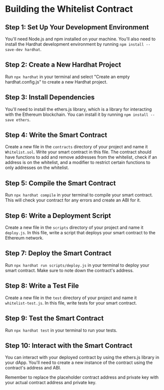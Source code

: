 # Building the Whitelist Contract

## Step 1: Set Up Your Development Environment

You'll need Node.js and npm installed on your machine. You'll also need to install the Hardhat development environment by running `npm install --save-dev hardhat`.

## Step 2: Create a New Hardhat Project

Run `npx hardhat` in your terminal and select "Create an empty hardhat.config.js" to create a new Hardhat project.

## Step 3: Install Dependencies

You'll need to install the ethers.js library, which is a library for interacting with the Ethereum blockchain. You can install it by running `npm install --save ethers`.

## Step 4: Write the Smart Contract

Create a new file in the `contracts` directory of your project and name it `Whitelist.sol`. Write your smart contract in this file. The contract should have functions to add and remove addresses from the whitelist, check if an address is on the whitelist, and a modifier to restrict certain functions to only addresses on the whitelist.

## Step 5: Compile the Smart Contract

Run `npx hardhat compile` in your terminal to compile your smart contract. This will check your contract for any errors and create an ABI for it.

## Step 6: Write a Deployment Script

Create a new file in the `scripts` directory of your project and name it `deploy.js`. In this file, write a script that deploys your smart contract to the Ethereum network.

## Step 7: Deploy the Smart Contract

Run `npx hardhat run scripts/deploy.js` in your terminal to deploy your smart contract. Make sure to note down the contract's address.

## Step 8: Write a Test File

Create a new file in the `test` directory of your project and name it `whitelist-test.js`. In this file, write tests for your smart contract.

## Step 9: Test the Smart Contract

Run `npx hardhat test` in your terminal to run your tests.

## Step 10: Interact with the Smart Contract

You can interact with your deployed contract by using the ethers.js library in your dApp. You'll need to create a new instance of the contract using the contract's address and ABI.

Remember to replace the placeholder contract address and private key with your actual contract address and private key.
